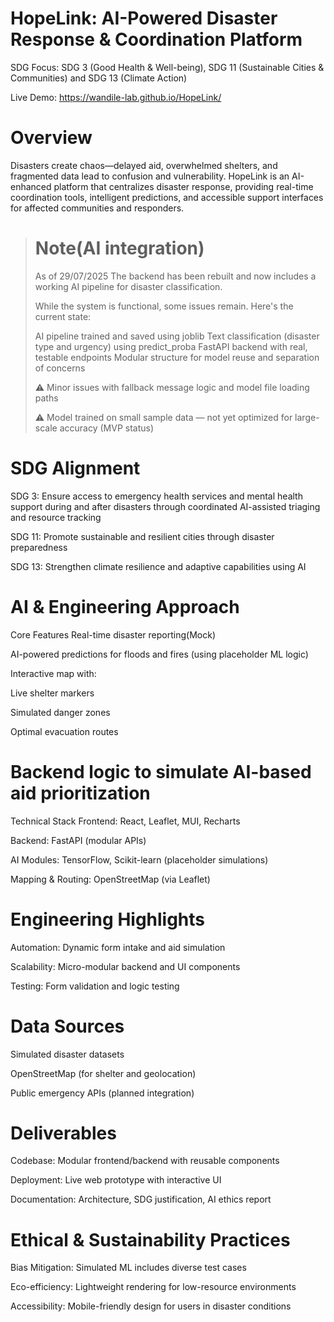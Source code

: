 # HopeLink: AI-Powered Disaster Response & Coordination Platform

SDG Focus: SDG 3 (Good Health & Well-being), SDG 11 (Sustainable Cities & Communities) and SDG 13 (Climate Action)

 Live Demo: https://wandile-lab.github.io/HopeLink/

# Overview
Disasters create chaos—delayed aid, overwhelmed shelters, and fragmented data lead to confusion and vulnerability. HopeLink is an AI-enhanced platform that centralizes disaster response, providing real-time coordination tools, intelligent predictions, and accessible support interfaces for affected communities and responders.

> # Note(AI integration)
> 
> As of 29/07/2025 The backend has been rebuilt and now includes a working AI pipeline for disaster classification.
> 
> While the system is functional, some issues remain. Here's the current state:
> 
> AI pipeline trained and saved using joblib
> Text classification (disaster type and urgency) using predict_proba
> FastAPI backend with real, testable endpoints
> Modular structure for model reuse and separation of concerns
> 
> ⚠️ Minor issues with fallback message logic and model file loading paths
> 
> ⚠️ Model trained on small sample data — not yet optimized for large-scale accuracy (MVP status)

# SDG Alignment

SDG 3: Ensure access to emergency health services and mental health support during and after disasters through coordinated AI-assisted triaging and resource tracking

SDG 11: Promote sustainable and resilient cities through disaster preparedness

SDG 13: Strengthen climate resilience and adaptive capabilities using AI

# AI & Engineering Approach
Core Features
Real-time disaster reporting(Mock)

AI-powered predictions for floods and fires (using placeholder ML logic)

Interactive map with:

Live shelter markers

Simulated danger zones

Optimal evacuation routes

# Backend logic to simulate AI-based aid prioritization

Technical Stack
Frontend: React, Leaflet, MUI, Recharts

Backend: FastAPI (modular APIs)

AI Modules: TensorFlow, Scikit-learn (placeholder simulations)

Mapping & Routing: OpenStreetMap (via Leaflet)

# Engineering Highlights
Automation: Dynamic form intake and aid simulation

Scalability: Micro-modular backend and UI components

Testing: Form validation and logic testing

# Data Sources
Simulated disaster datasets

OpenStreetMap (for shelter and geolocation)

Public emergency APIs (planned integration)

# Deliverables
Codebase: Modular frontend/backend with reusable components

Deployment: Live web prototype with interactive UI

Documentation: Architecture, SDG justification, AI ethics report

# Ethical & Sustainability Practices
Bias Mitigation: Simulated ML includes diverse test cases

Eco-efficiency: Lightweight rendering for low-resource environments

Accessibility: Mobile-friendly design for users in disaster conditions







